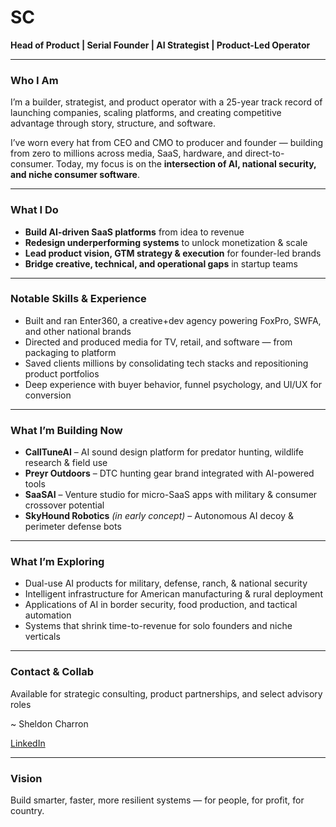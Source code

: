 # SC

**Head of Product | Serial Founder | AI Strategist | Product-Led Operator**

---

### Who I Am

I’m a builder, strategist, and product operator with a 25-year track record of launching companies, scaling platforms, and creating competitive advantage through story, structure, and software.

I’ve worn every hat from CEO and CMO to producer and founder — building from zero to millions across media, SaaS, hardware, and direct-to-consumer. Today, my focus is on the **intersection of AI, national security, and niche consumer software**.

---

### What I Do

- **Build AI-driven SaaS platforms** from idea to revenue
- **Redesign underperforming systems** to unlock monetization & scale
- **Lead product vision, GTM strategy & execution** for founder-led brands
- **Bridge creative, technical, and operational gaps** in startup teams

---

### Notable Skills & Experience

- Built and ran Enter360, a creative+dev agency powering FoxPro, SWFA, and other national brands
- Directed and produced media for TV, retail, and software — from packaging to platform
- Saved clients millions by consolidating tech stacks and repositioning product portfolios
- Deep experience with buyer behavior, funnel psychology, and UI/UX for conversion

---

### What I’m Building Now

- **CallTuneAI** – AI sound design platform for predator hunting, wildlife research & field use
- **Preyr Outdoors** – DTC hunting gear brand integrated with AI-powered tools
- **SaaSAI** – Venture studio for micro-SaaS apps with military & consumer crossover potential
- **SkyHound Robotics** *(in early concept)* – Autonomous AI decoy & perimeter defense bots

---

### What I’m Exploring

- Dual-use AI products for military, defense, ranch, & national security
- Intelligent infrastructure for American manufacturing & rural deployment
- Applications of AI in border security, food production, and tactical automation
- Systems that shrink time-to-revenue for solo founders and niche verticals

---

### Contact & Collab

Available for strategic consulting, product partnerships, and select advisory roles  

~ Sheldon Charron

[LinkedIn](https://linkedin.com/in/sheldoncharron)

---

### Vision

Build smarter, faster, more resilient systems — for people, for profit, for country.
